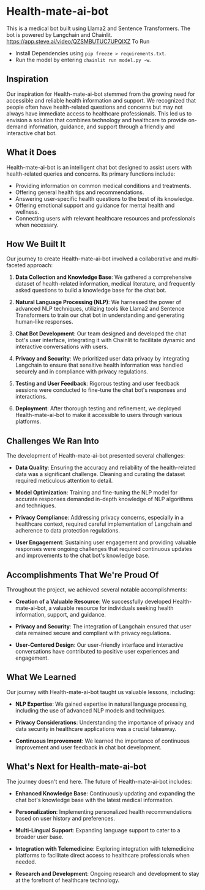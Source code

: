 # Health-mate-ai-bot
This is a medical bot built using Llama2 and Sentence Transformers. The bot is powered by Langchain and Chainlit.
https://app.steve.ai/video/QZSMBUTUC7UPQIXZ
To Run 
- Install Dependencies using `pip freeze > requirements.txt`.
- Run the model by entering `chainlit run model.py -w`.

## Inspiration

Our inspiration for Health-mate-ai-bot stemmed from the growing need for accessible and reliable health information and support. We recognized that people often have health-related questions and concerns but may not always have immediate access to healthcare professionals. This led us to envision a solution that combines technology and healthcare to provide on-demand information, guidance, and support through a friendly and interactive chat bot.

## What it Does

Health-mate-ai-bot is an intelligent chat bot designed to assist users with health-related queries and concerns. Its primary functions include:

- Providing information on common medical conditions and treatments.
- Offering general health tips and recommendations.
- Answering user-specific health questions to the best of its knowledge.
- Offering emotional support and guidance for mental health and wellness.
- Connecting users with relevant healthcare resources and professionals when necessary.

## How We Built It

Our journey to create Health-mate-ai-bot involved a collaborative and multi-faceted approach:

1. **Data Collection and Knowledge Base**: We gathered a comprehensive dataset of health-related information, medical literature, and frequently asked questions to build a knowledge base for the chat bot.

2. **Natural Language Processing (NLP)**: We harnessed the power of advanced NLP techniques, utilizing tools like Llama2 and Sentence Transformers to train our chat bot in understanding and generating human-like responses.

3. **Chat Bot Development**: Our team designed and developed the chat bot's user interface, integrating it with Chainlit to facilitate dynamic and interactive conversations with users.

4. **Privacy and Security**: We prioritized user data privacy by integrating Langchain to ensure that sensitive health information was handled securely and in compliance with privacy regulations.

5. **Testing and User Feedback**: Rigorous testing and user feedback sessions were conducted to fine-tune the chat bot's responses and interactions.

6. **Deployment**: After thorough testing and refinement, we deployed Health-mate-ai-bot to make it accessible to users through various platforms.

## Challenges We Ran Into

The development of Health-mate-ai-bot presented several challenges:

- **Data Quality**: Ensuring the accuracy and reliability of the health-related data was a significant challenge. Cleaning and curating the dataset required meticulous attention to detail.

- **Model Optimization**: Training and fine-tuning the NLP model for accurate responses demanded in-depth knowledge of NLP algorithms and techniques.

- **Privacy Compliance**: Addressing privacy concerns, especially in a healthcare context, required careful implementation of Langchain and adherence to data protection regulations.

- **User Engagement**: Sustaining user engagement and providing valuable responses were ongoing challenges that required continuous updates and improvements to the chat bot's knowledge base.

## Accomplishments That We're Proud Of

Throughout the project, we achieved several notable accomplishments:

- **Creation of a Valuable Resource**: We successfully developed Health-mate-ai-bot, a valuable resource for individuals seeking health information, support, and guidance.

- **Privacy and Security**: The integration of Langchain ensured that user data remained secure and compliant with privacy regulations.

- **User-Centered Design**: Our user-friendly interface and interactive conversations have contributed to positive user experiences and engagement.

## What We Learned

Our journey with Health-mate-ai-bot taught us valuable lessons, including:

- **NLP Expertise**: We gained expertise in natural language processing, including the use of advanced NLP models and techniques.

- **Privacy Considerations**: Understanding the importance of privacy and data security in healthcare applications was a crucial takeaway.

- **Continuous Improvement**: We learned the importance of continuous improvement and user feedback in chat bot development.

## What's Next for Health-mate-ai-bot

The journey doesn't end here. The future of Health-mate-ai-bot includes:

- **Enhanced Knowledge Base**: Continuously updating and expanding the chat bot's knowledge base with the latest medical information.

- **Personalization**: Implementing personalized health recommendations based on user history and preferences.

- **Multi-Lingual Support**: Expanding language support to cater to a broader user base.

- **Integration with Telemedicine**: Exploring integration with telemedicine platforms to facilitate direct access to healthcare professionals when needed.

- **Research and Development**: Ongoing research and development to stay at the forefront of healthcare technology.

